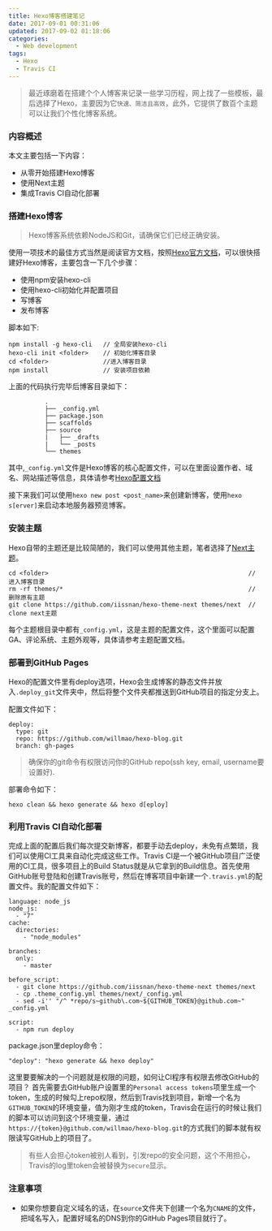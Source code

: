 ```yaml
---
title: Hexo博客搭建笔记
date: 2017-09-01 00:31:06
updated: 2017-09-02 01:18:06
categories:
  - Web development
tags:
  - Hexo
  - Travis CI
---
```


> 最近琢磨着在搭建个个人博客来记录一些学习历程，网上找了一些模板，最后选择了Hexo，主要因为它``快速、简洁且高效``，此外，它提供了数百个主题可以让我们个性化博客系统。

### 内容概述

本文主要包括一下内容：

- 从零开始搭建Hexo博客
- 使用Next主题
- 集成Travis CI自动化部署

<!--more-->

### 搭建Hexo博客

> Hexo博客系统依赖NodeJS和Git，请确保它们已经正确安装。

使用一项技术的最佳方式当然是阅读官方文档，按照[Hexo官方文档](https://hexo.io/zh-cn/docs/)，可以很快搭建好Hexo博客，主要包含一下几个步骤：

- 使用npm安装hexo-cli
- 使用hexo-cli初始化并配置项目
- 写博客
- 发布博客

脚本如下:

```
npm install -g hexo-cli   // 全局安装hexo-cli
hexo-cli init <folder>    // 初始化博客目录
cd <folder>               //进入博客目录
npm install               // 安装项目依赖
```

上面的代码执行完毕后博客目录如下：
```
          .
          ├── _config.yml
          ├── package.json
          ├── scaffolds
          ├── source
          |   ├── _drafts
          |   └── _posts
          └── themes
```

其中,``_config.yml``文件是Hexo博客的核心配置文件，可以在里面设置作者、域名、网站描述等信息，具体请参考[Hexo配置文档](https://hexo.io/zh-cn/docs/configuration.html)

接下来我们可以使用``hexo new post <post_name>``来创建新博客，使用``hexo s[erver]``来启动本地服务器预览博客。

### 安装主题

Hexo自带的主题还是比较简陋的，我们可以使用其他主题，笔者选择了[Next主题](https://github.com/iissnan/hexo-theme-next)。

```
cd <folder>                                                       // 进入博客目录
rm -rf themes/*                                                   // 删除原有主题
git clone https://github.com/iissnan/hexo-theme-next themes/next  // clone next主题
```

每个主题根目录中都有``_config.yml``，这是主题的配置文件，这个里面可以配置GA、评论系统、主题外观等，具体请参考主题配置文档。

### 部署到GitHub Pages

Hexo的配置文件里有deploy选项，Hexo会生成博客的静态文件并放入``.deploy_git``文件夹中，然后将整个文件夹都推送到GitHub项目的指定分支上。

配置文件如下：

```
deploy:
  type: git
  repo: https://github.com/willmao/hexo-blog.git
  branch: gh-pages
```

> 确保你的git命令有权限访问你的GitHub repo(ssh key, email, username要设置好).

部署命令如下：

```
hexo clean && hexo generate && hexo d[eploy]
```

### 利用Travis CI自动化部署

完成上面的配置后我们每次提交新博客，都要手动去deploy，未免有点繁琐，我们可以使用CI工具来自动化完成这些工作。Travis CI是一个被GitHub项目广泛使用的CI工具，很多项目上的Build Status就是从它拿到的Build信息。首先使用GitHub账号登陆和创建Travis账号，然后在博客项目中新建一个``.travis.yml``的配置文件。我的配置文件如下：

```
language: node_js
node_js:
  - "7"
cache:
  directories:
    - "node_modules"

branches:
  only:
    - master

before_script:
  - git clone https://github.com/iissnan/hexo-theme-next themes/next
  - cp .theme_config.yml themes/next/_config.yml
  - sed -i'' "/^ *repo/s~github\.com~${GITHUB_TOKEN}@github.com~" _config.yml

script:
  - npm run deploy
```

package.json里deploy命令：

```
"deploy": "hexo generate && hexo deploy"
```

这里要要解决的一个问题就是权限的问题，如何让CI程序有权限去修改GitHub的项目？
首先需要去GitHub账户设置里的``Personal access tokens``项里生成一个token，生成的时候勾上repo权限，然后到Travis找到项目，新增一个名为``GITHUB_TOKEN``的环境变量，值为刚才生成的token，Travis会在运行的时候让我们的脚本可以访问到这个环境变量，通过``https://{token}@github.com/willmao/hexo-blog.git``的方式我们的脚本就有权限读写GitHub上的项目了。

> 有些人会担心token被别人看到，引发repo的安全问题，这个不用担心，Travis的log里token会被替换为``secure``显示。

### 注意事项

- 如果你想要自定义域名的话，在``source``文件夹下创建一个名为``CNAME``的文件，把域名写入，配置好域名的DNS到你的GitHub Pages项目就行了。